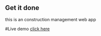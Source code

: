 ## Get it done

this is an construction management web app

#Live demo
[click here](https://get-it-done-bay.vercel.app/)

